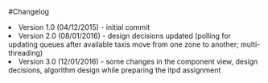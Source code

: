 #Changelog

<li>Version 1.0 (04/12/2015) - initial commit</li>

<li>Version 2.0 (08/01/2016) - design decisions updated (polling for updating queues after available taxis move from one zone to another; multi-threading)</li>

<li>Version 3.0 (12/01/2016) - some changes in the component view, design decisions, algorithm design while preparing the itpd assignment</li>
